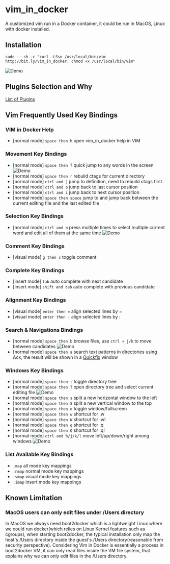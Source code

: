 # vim_in_docker

A customized vim run in a Docker container, it could be run in MacOS, Linux with docker installed.

## Installation

    sudo -- sh -c "curl -LSso /usr/local/bin/vim http://bit.ly/vim_in_docker; chmod +x /usr/local/bin/vim"

![Demo](demo/installation.gif)

## Plugins Selection and Why

[List of Plugins](PLUGINS.md)

## Vim Frequently Used Key Bindings

### VIM in Docker Help
- [normal mode] `space then h` open vim_in_docker help in VIM

### Movement Key Bindings

- [normal mode] `space then f` quick jump to any words in the screen ![Demo](demo/easy_motion.gif)
- [normal mode] `space then r` rebuild ctags for current directory
- [normal mode] `ctrl and ]`  jump to definition, need to rebuild ctags first
- [normal mode] `ctrl and o` jump back to last cursor position
- [normal mode] `ctrl and i` jump back to next cursor position
- [normal mode] `space then space` jump to and jump back between the current editing file and the last edited file

### Selection Key Bindings

- [normal mode] `ctrl and n` press multiple times to select multiple current word and edit all of them at the same time ![Demo](demo/multi_cursor.gif)

### Comment Key Bindings

- [visual mode] `g then c` toggle comment

### Complete Key Bindings

- [insert mode] `tab` auto complete with next candidate
- [insert mode] `shift and tab` auto complete with previous candidate

### Alignment Key Bindings

- [visual mode] `enter then =` align selected lines by =
- [visual mode] `enter then :` align selected lines by :

### Search & Navigations Bindings

- [normal mode] `space then b` browse files, use `ctrl + j/k` to move between candidates ![Demo](demo/ctrlp.gif)
- [normal mode] `space then a` search text patterns in directories using Ack, the result will be shown in a [Quickfix](http://usevim.com/2012/08/24/vim101-quickfix/) window

### Windows Key Bindings

- [normal mode] `space then t` toggle directory tree
- [normal mode] `space then T` open directory tree and select current editing file ![Demo](demo/nerdtree.gif)
- [normal mode] `space then s` split a new horizontal window to the left
- [normal mode] `space then S` split a new vertical window to the top
- [normal mode] `space then o` toggle window/fullscreen
- [normal mode] `space then w` shortcut for :w
- [normal mode] `space then W` shortcut for :w!
- [normal mode] `space then q` shortcut for :q
- [normal mode] `space then Q` shortcut for :q!
- [normal mode] `ctrl and h/j/k/l` move left/up/down/right among windows ![Demo](demo/windowing.gif)

### List Available Key Bindings

- `:map` all mode key mappings
- `:nmap` normal mode key mappings
- `:vmap` visual mode key mappings
- `:imap` insert mode key mappings


## Known Limitation

### MacOS users can only edit files under /Users directory

In MacOS we always need boot2docker which is a lightweight Linux where we could run docker(which relies on Linux Kernel features such as cgroups), when starting boot2docker, the typical installation only map the host's /Users directory inside the guest's /Users directory(reasonable from security perspective). Considering Vim in Docker is essentially a process in boot2docker VM, it can only read files inside the VM file system, that explains why we can only edit files in the /Users directory.
